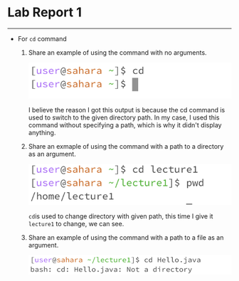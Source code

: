 # Lab Report 1
---
- For `cd` command
  
  1. Share an example of using the command with no arguments.
     
     ![](cd-no-arguments.png)

     I believe the reason I got this output is because the cd command is used to switch to the given directory path. In my case, I used this command without specifying a path, which is why it didn't display anything.
     
  2. Share an exmaple of using the command with a path to a directory as an argument.
     
     ![](cd-directory.png)

     `cd`is used to change directory with given path, this time I give it `lecture1` to change, we can see.
     
  4. Share an example of using the command with a path to a file as an argument.
     
     ![](cd-file.png)
